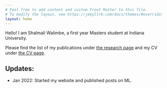 ```yaml
---
# Feel free to add content and custom Front Matter to this file.
# To modify the layout, see https://jekyllrb.com/docs/themes/#overriding-theme-defaults
layout: home
---
```


Hello! I am Shalmali Walimbe, a first year Masters student at Indiana University. 

Please find the list of my publications under [the research page](/research/) and my CV under [the CV page](/CV/).

## Updates: ##

* Jan 2022: Started my website and published posts on ML.